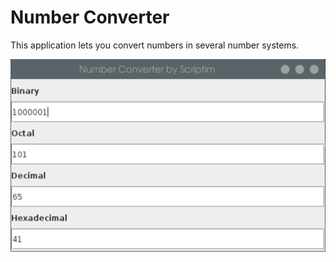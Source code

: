 # Number Converter

This application lets you convert numbers in several number systems.

![Screenshot (Linux)](screenshot.png "Screenshot")